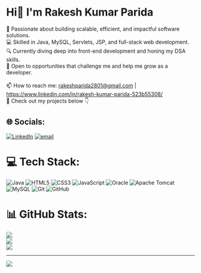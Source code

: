 # Hi👋 I'm Rakesh Kumar Parida 
🚀 Passionate about building scalable, efficient, and impactful software solutions.  <br>💻 Skilled in Java, MySQL, Servlets, JSP, and full-stack web development.  <br>🔍 Currently diving deep into front-end development and honing my DSA skills.  <br>🎯 Open to opportunities that challenge me and help me grow as a developer.  <br><br>📫 How to reach me: rakeshparida2801@gmail.com | https://www.linkedin.com/in/rakesh-kumar-parida-523b55308/  <br>📂 Check out my projects below 👇


## 🌐 Socials:
[![LinkedIn](https://img.shields.io/badge/LinkedIn-%230077B5.svg?logo=linkedin&logoColor=white)](https://linkedin.com/in/https://www.linkedin.com/in/rakesh-kumar-parida-523b55308/) [![email](https://img.shields.io/badge/Email-D14836?logo=gmail&logoColor=white)](mailto:rakeshparida2801@gmail.com) 

# 💻 Tech Stack:
![Java](https://img.shields.io/badge/java-%23ED8B00.svg?style=for-the-badge&logo=openjdk&logoColor=white) ![HTML5](https://img.shields.io/badge/html5-%23E34F26.svg?style=for-the-badge&logo=html5&logoColor=white) ![CSS3](https://img.shields.io/badge/css3-%231572B6.svg?style=for-the-badge&logo=css3&logoColor=white) ![JavaScript](https://img.shields.io/badge/javascript-%23323330.svg?style=for-the-badge&logo=javascript&logoColor=%23F7DF1E) ![Oracle](https://img.shields.io/badge/Oracle-F80000?style=for-the-badge&logo=oracle&logoColor=white) ![Apache Tomcat](https://img.shields.io/badge/apache%20tomcat-%23F8DC75.svg?style=for-the-badge&logo=apache-tomcat&logoColor=black) ![MySQL](https://img.shields.io/badge/mysql-4479A1.svg?style=for-the-badge&logo=mysql&logoColor=white) ![Git](https://img.shields.io/badge/git-%23F05033.svg?style=for-the-badge&logo=git&logoColor=white) ![GitHub](https://img.shields.io/badge/github-%23121011.svg?style=for-the-badge&logo=github&logoColor=white)
# 📊 GitHub Stats:
![](https://github-readme-stats.vercel.app/api?username=Rakesh0045&theme=dark&hide_border=false&include_all_commits=false&count_private=false)<br/>
![](https://github-readme-streak-stats.herokuapp.com/?user=Rakesh0045&theme=dark&hide_border=false)<br/>
![](https://github-readme-stats.vercel.app/api/top-langs/?username=Rakesh0045&theme=dark&hide_border=false&include_all_commits=false&count_private=false&layout=compact)

---
[![](https://visitcount.itsvg.in/api?id=Rakesh0045&icon=0&color=0)](https://visitcount.itsvg.in)

<!-- Proudly created with GPRM ( https://gprm.itsvg.in ) -->
